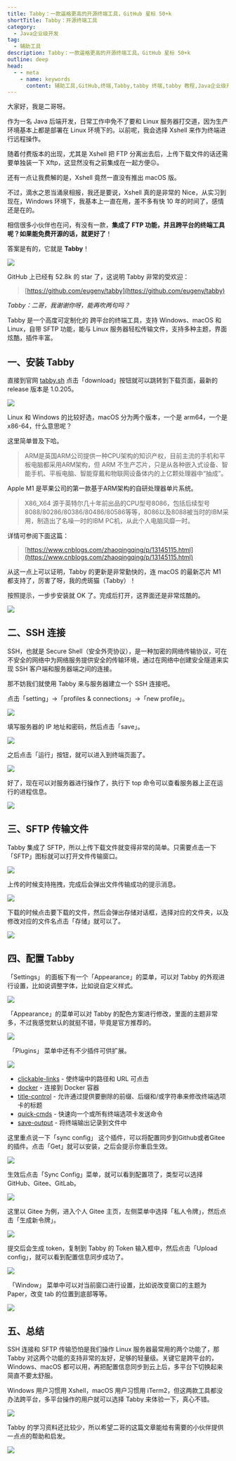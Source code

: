 ```yaml
---
title: Tabby：一款逼格更高的开源终端工具，GitHub 星标 50+k
shortTitle: Tabby：开源终端工具
category:
  - Java企业级开发
tag:
  - 辅助工具
description: Tabby：一款逼格更高的开源终端工具，GitHub 星标 50+k
outline: deep
head:
  - - meta
    - name: keywords
      content: 辅助工具,GitHub,终端,Tabby,tabby 终端,tabby 教程,Java企业级开发
---
```


大家好，我是二哥呀。

作为一名 Java 后端开发，日常工作中免不了要和 Linux 服务器打交道，因为生产环境基本上都是部署在 Linux 环境下的。以前呢，我会选择 Xshell 来作为终端进行远程操作。

随着付费版本的出现，尤其是 Xshell 把 FTP 分离出去后，上传下载文件的话还需要单独装一下 Xftp，这显然没有之前集成在一起方便😖。

还有一点让我费解的是，Xshell 竟然一直没有推出 macOS 版。

不过，滴水之恩当涌泉相报，我还是要说，Xshell 真的是非常的 Nice，从实习到现在，Windows 环境下，我基本上一直在用，差不多有快 10 年的时间了，感情还是在的。

相信很多小伙伴也在问，有没有一款，**集成了 FTP 功能，并且跨平台的终端工具呢？如果能免费开源的话，就更好了**！

答案是有的，它就是 **Tabby**！

![](https://cdn.tobebetterjavaer.com/tobebetterjavaer/images/gongju/tabby-01.png)

GitHub 上已经有 52.8k 的 star 了，这说明 Tabby 非常的受欢迎：

>[https://github.com/eugeny/tabby](https://github.com/eugeny/tabby)

*Tabby：二哥，我谢谢你呀，能再吹两句吗？*

Tabby 是一个高度可定制化的 跨平台的终端工具，支持 Windows、macOS 和 Linux，自带 SFTP 功能，能与 Linux 服务器轻松传输文件，支持多种主题，界面炫酷，插件丰富。

## 一、安装 Tabby

直接到官网 [tabby.sh](https://tabby.sh/) 点击「download」按钮就可以跳转到下载页面，最新的 release 版本是 1.0.205。

![](https://cdn.tobebetterjavaer.com/tobebetterjavaer/images/gongju/tabby-02.png)

Linux 和 Windows 的比较好选，macOS 分为两个版本，一个是 arm64，一个是 x86-64，什么意思呢？

这里简单普及下哈。

>ARM是英国ARM公司提供一种CPU架构的知识产权，目前主流的手机和平板电脑都采用ARM架构，但 ARM 不生产芯片，只是从各种嵌入式设备、智能手机、平板电脑、智能穿戴和物联网设备体内的上亿颗处理器中“抽成”。

Apple M1 是苹果公司的第一款基于ARM架构的自研处理器单片系统。

> X86_X64 源于英特尔几十年前出品的CPU型号8086，包括后续型号8088/80286/80386/80486/80586等等，8086以及8088被当时的IBM采用，制造出了名噪一时的IBM PC机，从此个人电脑风靡一时。

详情可参阅下面这篇：

>[https://www.cnblogs.com/zhaoqingqing/p/13145115.html](https://www.cnblogs.com/zhaoqingqing/p/13145115.html)

从这一点上可以证明，Tabby 的更新是非常勤快的，连 macOS 的最新芯片 M1 都支持了，厉害了呀，我的虎斑猫（Tabby）！

按照提示，一步步安装就 OK 了。完成后打开，这界面还是非常炫酷的。

![](https://cdn.tobebetterjavaer.com/tobebetterjavaer/images/gongju/tabby-03.png)

## 二、SSH 连接

SSH，也就是 Secure Shell（安全外壳协议），是一种加密的网络传输协议，可在不安全的网络中为网络服务提供安全的传输环境，通过在网络中创建安全隧道来实现 SSH 客户端和服务器端之间的连接。

那不妨我们就使用 Tabby 来与服务器建立一个 SSH 连接吧。

点击「setting」→「profiles & connections」→「new profile」。

![](https://cdn.tobebetterjavaer.com/tobebetterjavaer/images/gongju/tabby-04.png)

填写服务器的 IP 地址和密码，然后点击「save」。

![](https://cdn.tobebetterjavaer.com/tobebetterjavaer/images/gongju/tabby-05.png)

之后点击「运行」按钮，就可以进入到终端页面了。

![](https://cdn.tobebetterjavaer.com/tobebetterjavaer/images/gongju/tabby-06.png)


好了，现在可以对服务器进行操作了，执行下 top 命令可以查看服务器上正在运行的进程信息。

![](https://cdn.tobebetterjavaer.com/tobebetterjavaer/images/gongju/tabby-07.png)

## 三、SFTP 传输文件

Tabby 集成了 SFTP，所以上传下载文件就变得非常的简单。只需要点击一下「SFTP」图标就可以打开文件传输窗口。

![](https://cdn.tobebetterjavaer.com/tobebetterjavaer/images/gongju/tabby-08.png)

上传的时候支持拖拽，完成后会弹出文件传输成功的提示消息。

![](https://cdn.tobebetterjavaer.com/tobebetterjavaer/images/gongju/tabby-09.png)

下载的时候点击要下载的文件，然后会弹出存储对话框，选择对应的文件夹，以及修改对应的文件名点击「存储」就可以了。

![](https://cdn.tobebetterjavaer.com/tobebetterjavaer/images/gongju/tabby-10.png)

## 四、配置 Tabby

「Settings」 的面板下有一个「Appearance」的菜单，可以对 Tabby 的外观进行设置，比如说调整字体，比如说自定义样式。

![](https://cdn.tobebetterjavaer.com/tobebetterjavaer/images/gongju/tabby-11.png)

「Appearance」的菜单可以对 Tabby 的配色方案进行修改，里面的主题非常多，不过我感觉默认的就挺不错，毕竟是官方推荐的。


![](https://cdn.tobebetterjavaer.com/tobebetterjavaer/images/gongju/tabby-12.png)

 「Plugins」 菜单中还有不少插件可供扩展。

![](https://cdn.tobebetterjavaer.com/tobebetterjavaer/images/gongju/tabby-13.png)

*   [clickable-links](https://github.com/Eugeny/tabby-clickable-links) - 使终端中的路径和 URL 可点击
*   [docker](https://github.com/Eugeny/tabby-docker) - 连接到 Docker 容器
*   [title-control](https://github.com/kbjr/terminus-title-control) - 允许通过提供要删除的前缀、后缀和/或字符串来修改终端选项卡的标题
*   [quick-cmds](https://github.com/Domain/terminus-quick-cmds) - 快速向一个或所有终端选项卡发送命令
*   [save-output](https://github.com/Eugeny/tabby-save-output) - 将终端输出记录到文件中

这里重点说一下「sync config」 这个插件，可以将配置同步到Github或者Gitee的插件。点击「Get」就可以安装，之后会提示你重启生效。

![](https://cdn.tobebetterjavaer.com/tobebetterjavaer/images/gongju/tabby-14.png)

生效后点击「Sync Config」菜单，就可以看到配置项了，类型可以选择 GitHub、Gitee、GitLab。

![](https://cdn.tobebetterjavaer.com/tobebetterjavaer/images/gongju/tabby-15.png)

这里以 Gitee 为例，进入个人 Gitee 主页，左侧菜单中选择「私人令牌」，然后点击「生成新令牌」。

![](https://cdn.tobebetterjavaer.com/tobebetterjavaer/images/gongju/tabby-16.png)

提交后会生成 token，复制到 Tabby 的 Token 输入框中，然后点击「Upload config」，就可以看到配置信息同步成功了。

![](https://cdn.tobebetterjavaer.com/tobebetterjavaer/images/gongju/tabby-17.png)



 「Window」 菜单中可以对当前窗口进行设置，比如说改变窗口的主题为 Paper，改变 tab 的位置到底部等等。

![](https://cdn.tobebetterjavaer.com/tobebetterjavaer/images/gongju/tabby-18.png)

## 五、总结

SSH 连接和 SFTP 传输恐怕是我们操作 Linux 服务器最常用的两个功能了，那 Tabby 对这两个功能的支持非常的友好，足够的轻量级。关键它是跨平台的，Windows、macOS 都可以用，再把配置信息同步到云上后，多平台下切换起来简直不要太舒服。

Windows 用户习惯用 Xshell，macOS 用户习惯用 iTerm2，但这两款工具都没办法跨平台，多平台操作的用户就可以选择 Tabby 来体验一下，真心不错。

![](https://cdn.tobebetterjavaer.com/stutymore/tabby-20231219193213.png)


Tabby 的学习资料还比较少，所以希望二哥的这篇文章能给有需要的小伙伴提供一点点的帮助和启发。

![](https://cdn.tobebetterjavaer.com/tobebetterjavaer/images/gongzhonghao.png)



















